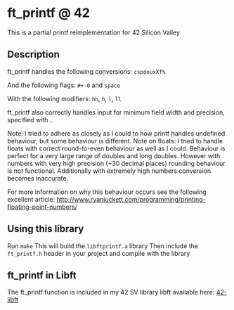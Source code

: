 # ft_printf @ 42
This is a partial printf reimplementation for 42 Silicon Valley

## Description
ft_printf handles the following conversions: `cspdouxXf%`

And the following flags: `#+-0` and `space`

With the following modifiers: `hh`, `h`, `l`, `ll`

ft_printf also correctly handles input for minimum field width and precision, specified with `.`

Note: I tried to adhere as closely as I could to how printf handles undefined behaviour, but some behaviour is different.
Note on floats: I tried to handle floats with correct round-to-even behaviour as well as I could. Behaviour is perfect for a very large range of doubles and long doubles. However with numbers with very high precision (~30 decimal places) rounding behaviour is not functional. Additionally with extremely high numbers conversion becomes inaccurate.

For more information on why this behaviour occurs see the following excellent article:
http://www.ryanjuckett.com/programming/printing-floating-point-numbers/

## Using this library
Run `make`
This will build the `libftprintf.a` library
Then include the `ft_printf.h` header in your project and compile with the library

## ft_printf in Libft
The ft_printf function is included in my 42 SV library libft available here: [42-libft](https://github.com/jacksonwb/42-libft)
